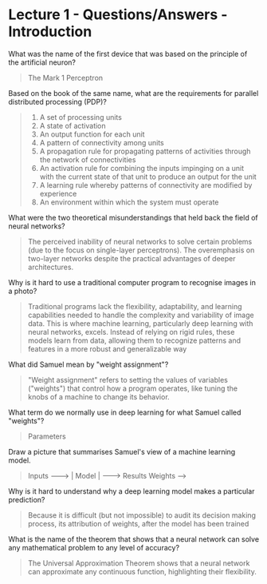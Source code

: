 # Lecture 1 - Questions/Answers - Introduction

What was the name of the first device that was based on the principle of the artificial neuron?
> The Mark 1 Perceptron

Based on the book of the same name, what are the requirements for parallel distributed processing (PDP)?
> 1. A set of processing units
> 2. A state of activation
> 3. An output function for each unit
> 4. A pattern of connectivity among units
> 5. A propagation rule for propagating patterns of activities through the network of connectivities
> 6. An activation rule for combining the inputs impinging on a unit with the current state of that unit to produce an output for the unit
> 7. A learning rule whereby patterns of connectivity are modified by experience
> 8. An environment within which the system must operate

What were the two theoretical misunderstandings that held back the field of neural networks?
> The perceived inability of neural networks to solve certain problems (due to the focus on single-layer perceptrons). The overemphasis on two-layer networks despite the practical advantages of deeper architectures.

Why is it hard to use a traditional computer program to recognise images in a photo?
> Traditional programs lack the flexibility, adaptability, and learning capabilities needed to handle the complexity and variability of image data. This is where machine learning, particularly deep learning with neural networks, excels.  Instead of relying on rigid rules, these models learn from data, allowing them to recognize patterns and features in a more robust and generalizable way

What did Samuel mean by "weight assignment"?
> "Weight assignment" refers to setting the values of variables ("weights") that control how a program operates, like tuning the knobs of a machine to change its behavior.

What term do we normally use in deep learning for what Samuel called "weights"?
>Parameters

Draw a picture that summarises Samuel's view of a machine learning model.

> Inputs ---> 
| Model | ---> Results
Weights --> 

Why is it hard to understand why a deep learning model makes a particular prediction?
> Because it is difficult (but not impossible) to audit its decision making process, its attribution of weights, after the model has been trained

What is the name of the theorem that shows that a neural network can solve any mathematical problem to any level of accuracy?
> The Universal Approximation Theorem shows that a neural network can approximate any continuous function, highlighting their flexibility.



